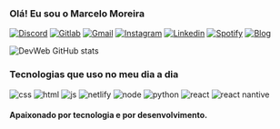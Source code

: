### Olá! Eu sou o Marcelo Moreira


[![Discord](https://img.shields.io/badge/Discord-7289DA?style=for-the-badge&logo=discord&logoColor=white)](https://discord.com/channels/@me)
[![Gitlab](https://img.shields.io/badge/GitLab-330F63?style=for-the-badge&logo=gitlab&logoColor=white)](https://gitlab.com)
[![Gmail](https://img.shields.io/badge/Gmail-D14836?style=for-the-badge&logo=gmail&logoColor=white)](https://mail.google.com/mail/u/4/#inbox?compose=CllgCJTJpFKwWMzBqvgxBJCBGshdFvfBCXcpMktXMwpcFTbjLZvWPCjQwLpvQDDqnsQnnpqGGTg)
[![Instagram](https://img.shields.io/badge/Instagram-E4405F?style=for-the-badge&logo=instagram&logoColor=white)](https://www.instagram.com/marcelo.devweb/)
[![Linkedin](https://img.shields.io/badge/LinkedIn-0077B5?style=for-the-badge&logo=linkedin&logoColor=white)](https://www.linkedin.com/in/marcelo-moreira-874324229/)
[![Spotify](https://img.shields.io/badge/Spotify-1ED760?&style=for-the-badge&logo=spotify&logoColor=white)](https://open.spotify.com/playlist/6d59rs12rM41UlmMwILOr8)
[![Blog](https://img.shields.io/badge/website-000000?style=for-the-badge&logo=About.me&logoColor=white)](https://devweb-blog.netlify.app)

![DevWeb GitHub stats](https://github-readme-stats.vercel.app/api?username=marcelo-devweb&show_icons=true&theme=dracula)

### Tecnologias que uso no meu dia a dia

![css](https://img.shields.io/badge/CSS3-1572B6?style=for-the-badge&logo=css3&logoColor=white)
![html](https://img.shields.io/badge/HTML5-E34F26?style=for-the-badge&logo=html5&logoColor=white)
![js](https://img.shields.io/badge/JavaScript-F7DF1E?style=for-the-badge&logo=javascript&logoColor=black)
![netlify](https://img.shields.io/badge/Netlify-00C7B7?style=for-the-badge&logo=netlify&logoColor=white)
![node](https://img.shields.io/badge/Node.js-43853D?style=for-the-badge&logo=node.js&logoColor=white)
![python](	https://img.shields.io/badge/Python-14354C?style=for-the-badge&logo=python&logoColor=white)
![react](https://img.shields.io/badge/React-20232A?style=for-the-badge&logo=react&logoColor=61DAFB)
![react nantive](https://img.shields.io/badge/React_Native-20232A?style=for-the-badge&logo=react&logoColor=61DAFB)


#### Apaixonado por tecnologia e por desenvolvimento.
